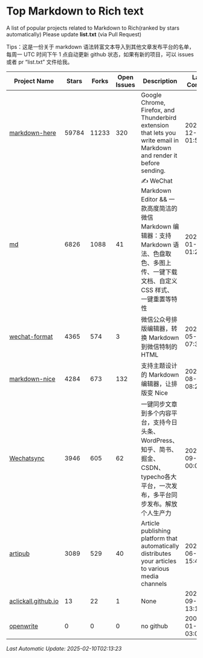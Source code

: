 # Top Markdown to Rich text
A list of popular projects related to Markdown to Rich(ranked by stars automatically)
Please update **list.txt** (via Pull Request)

Tips：这是一份关于 markdown 语法转富文本导入到其他文章发布平台的名单，每周一 UTC 时间下午 1 点自动更新 github 状态，如果有新的项目，可以 issues 或者 pr “list.txt” 文件给我。

| Project Name | Stars | Forks | Open Issues | Description | Last Commit |
| ------------ | ----- | ----- | ----------- | ----------- | ----------- |
| [markdown-here](https://github.com/adam-p/markdown-here) | 59784 | 11233 | 320 | Google Chrome, Firefox, and Thunderbird extension that lets you write email in Markdown and render it before sending. | 2024-12-11 01:56:41 |
| [md](https://github.com/doocs/md) | 6826 | 1088 | 41 | ✍ WeChat Markdown Editor && 一款高度简洁的微信 Markdown 编辑器：支持 Markdown 语法、色盘取色、多图上传、一键下载文档、自定义 CSS 样式、一键重置等特性 | 2025-01-23 01:27:16 |
| [wechat-format](https://github.com/lyricat/wechat-format) | 4365 | 574 | 3 | 微信公众号排版编辑器，转换 Markdown 到微信特制的 HTML | 2024-05-30 07:33:37 |
| [markdown-nice](https://github.com/mdnice/markdown-nice) | 4284 | 673 | 132 | 支持主题设计的 Markdown 编辑器，让排版变 Nice | 2023-08-14 08:29:38 |
| [Wechatsync](https://github.com/wechatsync/Wechatsync) | 3946 | 605 | 62 | 一键同步文章到多个内容平台，支持今日头条、WordPress、知乎、简书、掘金、CSDN、typecho各大平台，一次发布，多平台同步发布。解放个人生产力 | 2023-09-05 00:03:46 |
| [artipub](https://github.com/crawlab-team/artipub) | 3089 | 529 | 40 | Article publishing platform that automatically distributes your articles to various media channels | 2021-06-12 15:46:38 |
| [aclickall.github.io](https://github.com/aclickall/aclickall.github.io) | 13 | 22 | 1 | None | 2024-09-09 13:14:15 |
| [openwrite](https://www.openwrite.cn/) | 0 | 0 | 0 | no github | 2006-01-02 03:04:05 |

*Last Automatic Update: 2025-02-10T02:13:23*